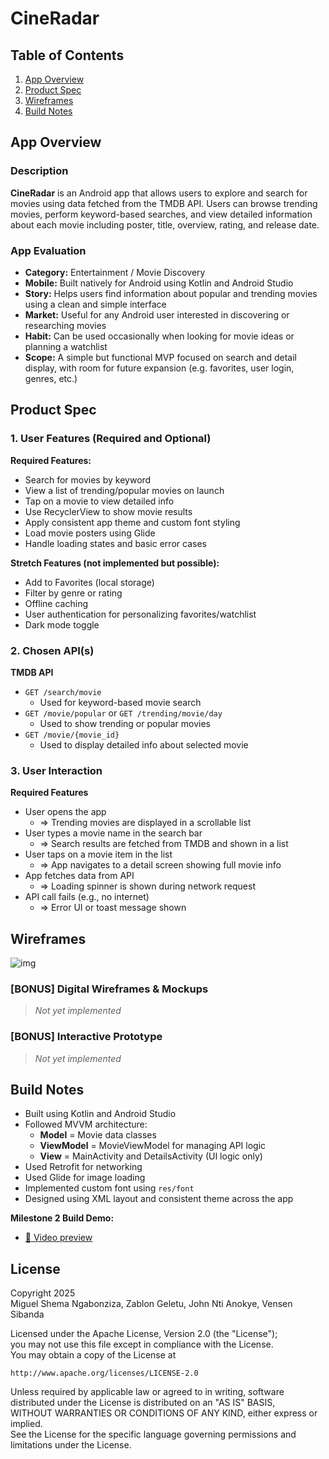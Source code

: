 # **CineRadar**

## Table of Contents

1. [App Overview](#App-Overview)  
2. [Product Spec](#Product-Spec)  
3. [Wireframes](#Wireframes)  
4. [Build Notes](#Build-Notes)  

## App Overview

### Description 

**CineRadar** is an Android app that allows users to explore and search for movies using data fetched from the TMDB API. Users can browse trending movies, perform keyword-based searches, and view detailed information about each movie including poster, title, overview, rating, and release date.

### App Evaluation

- **Category:** Entertainment / Movie Discovery  
- **Mobile:** Built natively for Android using Kotlin and Android Studio  
- **Story:** Helps users find information about popular and trending movies using a clean and simple interface  
- **Market:** Useful for any Android user interested in discovering or researching movies  
- **Habit:** Can be used occasionally when looking for movie ideas or planning a watchlist  
- **Scope:** A simple but functional MVP focused on search and detail display, with room for future expansion (e.g. favorites, user login, genres, etc.)

## Product Spec

### 1. User Features (Required and Optional)

**Required Features:**

- Search for movies by keyword  
- View a list of trending/popular movies on launch  
- Tap on a movie to view detailed info  
- Use RecyclerView to show movie results  
- Apply consistent app theme and custom font styling  
- Load movie posters using Glide  
- Handle loading states and basic error cases

**Stretch Features (not implemented but possible):**

- Add to Favorites (local storage)  
- Filter by genre or rating  
- Offline caching  
- User authentication for personalizing favorites/watchlist  
- Dark mode toggle  

### 2. Chosen API(s)

**TMDB API**  
- `GET /search/movie`  
  - Used for keyword-based movie search  
- `GET /movie/popular` or `GET /trending/movie/day`  
  - Used to show trending or popular movies  
- `GET /movie/{movie_id}`  
  - Used to display detailed info about selected movie  

### 3. User Interaction

**Required Features**

- User opens the app  
  - => Trending movies are displayed in a scrollable list  
- User types a movie name in the search bar  
  - => Search results are fetched from TMDB and shown in a list  
- User taps on a movie item in the list  
  - => App navigates to a detail screen showing full movie info  
- App fetches data from API  
  - => Loading spinner is shown during network request  
- API call fails (e.g., no internet)  
  - => Error UI or toast message shown

## Wireframes

<!-- Replace the URL below with your actual uploaded image URL -->
![img](https://i.imgur.com/b72jzer.gif)

### [BONUS] Digital Wireframes & Mockups

> *Not yet implemented*

### [BONUS] Interactive Prototype

> *Not yet implemented*

## Build Notes

- Built using Kotlin and Android Studio  
- Followed MVVM architecture:  
  - **Model** = Movie data classes  
  - **ViewModel** = MovieViewModel for managing API logic  
  - **View** = MainActivity and DetailsActivity (UI logic only)  
- Used Retrofit for networking  
- Used Glide for image loading  
- Implemented custom font using `res/font`  
- Designed using XML layout and consistent theme across the app  

**Milestone 2 Build Demo:**  
- [🎥 Video preview ](https://imgur.com/a/ijFtxXL.gif)

## License

Copyright 2025  
Miguel Shema Ngabonziza, Zablon Geletu, John Nti Anokye, Vensen Sibanda

Licensed under the Apache License, Version 2.0 (the "License");  
you may not use this file except in compliance with the License.  
You may obtain a copy of the License at

    http://www.apache.org/licenses/LICENSE-2.0

Unless required by applicable law or agreed to in writing, software  
distributed under the License is distributed on an "AS IS" BASIS,  
WITHOUT WARRANTIES OR CONDITIONS OF ANY KIND, either express or implied.  
See the License for the specific language governing permissions and  
limitations under the License.
